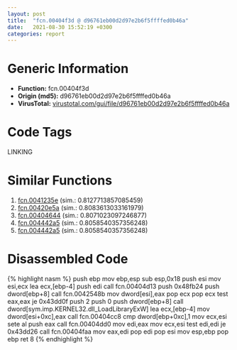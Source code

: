 ```yaml
---
layout: post
title:  "fcn.00404f3d @ d96761eb00d2d97e2b6f5ffffed0b46a"
date:   2021-08-30 15:52:19 +0300
categories: report
---
```


# Generic Information
- **Function:** fcn.00404f3d
- **Origin (md5):** d96761eb00d2d97e2b6f5ffffed0b46a
- **VirusTotal:** [virustotal.com/gui/file/d96761eb00d2d97e2b6f5ffffed0b46a][virustotal_ref]

# Code Tags
<span class="tag" id="LINKING">LINKING</span>


# Similar Functions

1. [fcn.0041235e][similar_1_ref] (sim.: 0.8127713857085459)
2. [fcn.00420e5a][similar_2_ref] (sim.: 0.8083613033161979)
3. [fcn.00404644][similar_3_ref] (sim.: 0.8071023097246877)
4. [fcn.004442a5][similar_4_ref] (sim.: 0.8058540357356248)
5. [fcn.004442a5][similar_5_ref] (sim.: 0.8058540357356248)


# Disassembled Code

{% highlight nasm %}
push ebp
mov ebp,esp
sub esp,0x18
push esi
mov esi,ecx
lea ecx,[ebp-4]
push edi
call fcn.00404d13
push 0x48fb24
push dword[ebp+8]
call fcn.0042548b
mov dword[esi],eax
pop ecx
pop ecx
test eax,eax
je 0x43dd0f
push 2
push 0
push dword[ebp+8]
call dword[sym.imp.KERNEL32.dll_LoadLibraryExW]
lea ecx,[ebp-4]
mov dword[esi+0xc],eax
call fcn.00404cc8
cmp dword[ebp+0xc],1
mov ecx,esi
sete al
push eax
call fcn.00404dd0
mov edi,eax
mov ecx,esi
test edi,edi
je 0x43dd26
call fcn.00404faa
mov eax,edi
pop edi
pop esi
mov esp,ebp
pop ebp
ret 8
{% endhighlight %}


[similar_1_ref]: /report/fcn.0041235e@7b00dd8f2abf54a73bfb09681334ff78
[similar_2_ref]: /report/fcn.00420e5a@59aef7c08025d70f84c85db2092fc99e
[similar_3_ref]: /report/fcn.00404644@73677cb40830e94fbfb5483ff33e40b9
[similar_4_ref]: /report/fcn.004442a5@912f1d013a0d6151bc7a7cef6da1b2a0
[similar_5_ref]: /report/fcn.004442a5@fb9b7d22bc1c143ac66b0575cbdd088d
[virustotal_ref]: https://www.virustotal.com/gui/file/d96761eb00d2d97e2b6f5ffffed0b46a